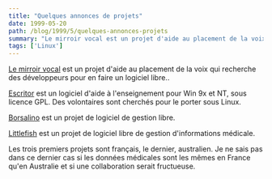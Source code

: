 ```yaml
---
title: "Quelques annonces de projets"
date: 1999-05-20
path: /blog/1999/5/quelques-annonces-projets
summary: "Le mirroir vocal est un projet d'aide au placement de la voix qui recherche des développeurs pour en faire un logiciel libre.."
tags: ['Linux']
---
```


<P><A HREF="http://www.linux-france.org/prj/sev/">Le mirroir vocal</A>
est un projet d'aide au placement de la voix qui recherche des
développeurs pour en faire un logiciel libre..</P>

<P><A HREF="http://www.linux-france.org/prj/escritor/">Escritor</A>
est un logiciel d'aide à l'enseignement pour Win 9x et NT,
sous licence GPL. Des volontaires sont cherchés pour le porter
sous Linux.</P>

<P><A HREF="http://www.linux-france.org/prj/borsalino/">Borsalino</A>
est un projet de logiciel de gestion libre.</P>

<P><A HREF="http://www.littlefish.au.com/">Littlefish</A>
est un projet de logiciel libre de gestion d'informations médicale.</P>

<P>Les trois premiers projets sont français, le dernier, australien.
Je ne sais pas dans ce dernier cas si les données médicales sont
les mêmes en France qu'en Australie et si une collaboration serait
fructueuse.</P>


